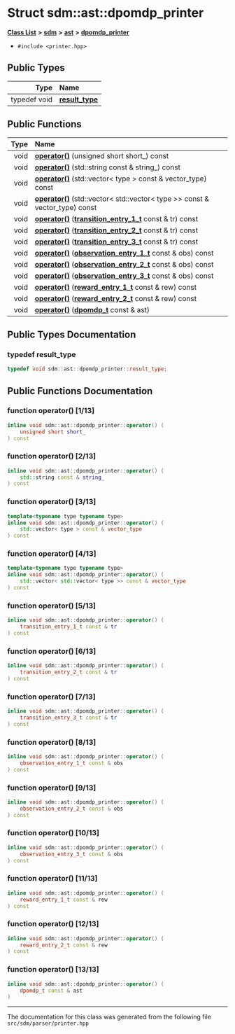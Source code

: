 
<NavBar active_item_id="2"/>

# Struct sdm::ast::dpomdp\_printer


[**Class List**](annotated.md) **>** [**sdm**](namespacesdm.md) **>** [**ast**](namespacesdm_1_1ast.md) **>** [**dpomdp\_printer**](structsdm_1_1ast_1_1dpomdp__printer.md)





* `#include <printer.hpp>`











## Public Types

| Type | Name |
| ---: | :--- |
| typedef void | [**result\_type**](structsdm_1_1ast_1_1dpomdp__printer.md#typedef-result-type)  <br> |




## Public Functions

| Type | Name |
| ---: | :--- |
|  void | [**operator()**](structsdm_1_1ast_1_1dpomdp__printer.md#function-operator()-1-13) (unsigned short short\_) const<br> |
|  void | [**operator()**](structsdm_1_1ast_1_1dpomdp__printer.md#function-operator()-2-13) (std::string const & string\_) const<br> |
|  void | [**operator()**](structsdm_1_1ast_1_1dpomdp__printer.md#function-operator()-3-13) (std::vector&lt; type &gt; const & vector\_type) const<br> |
|  void | [**operator()**](structsdm_1_1ast_1_1dpomdp__printer.md#function-operator()-4-13) (std::vector&lt; std::vector&lt; type &gt;&gt; const & vector\_type) const<br> |
|  void | [**operator()**](structsdm_1_1ast_1_1dpomdp__printer.md#function-operator()-5-13) ([**transition\_entry\_1\_t**](structsdm_1_1ast_1_1transition__entry__1__t.md) const & tr) const<br> |
|  void | [**operator()**](structsdm_1_1ast_1_1dpomdp__printer.md#function-operator()-6-13) ([**transition\_entry\_2\_t**](structsdm_1_1ast_1_1transition__entry__2__t.md) const & tr) const<br> |
|  void | [**operator()**](structsdm_1_1ast_1_1dpomdp__printer.md#function-operator()-7-13) ([**transition\_entry\_3\_t**](structsdm_1_1ast_1_1transition__entry__3__t.md) const & tr) const<br> |
|  void | [**operator()**](structsdm_1_1ast_1_1dpomdp__printer.md#function-operator()-8-13) ([**observation\_entry\_1\_t**](structsdm_1_1ast_1_1observation__entry__1__t.md) const & obs) const<br> |
|  void | [**operator()**](structsdm_1_1ast_1_1dpomdp__printer.md#function-operator()-9-13) ([**observation\_entry\_2\_t**](structsdm_1_1ast_1_1observation__entry__2__t.md) const & obs) const<br> |
|  void | [**operator()**](structsdm_1_1ast_1_1dpomdp__printer.md#function-operator()-10-13) ([**observation\_entry\_3\_t**](structsdm_1_1ast_1_1observation__entry__3__t.md) const & obs) const<br> |
|  void | [**operator()**](structsdm_1_1ast_1_1dpomdp__printer.md#function-operator()-11-13) ([**reward\_entry\_1\_t**](structsdm_1_1ast_1_1reward__entry__1__t.md) const & rew) const<br> |
|  void | [**operator()**](structsdm_1_1ast_1_1dpomdp__printer.md#function-operator()-12-13) ([**reward\_entry\_2\_t**](structsdm_1_1ast_1_1reward__entry__2__t.md) const & rew) const<br> |
|  void | [**operator()**](structsdm_1_1ast_1_1dpomdp__printer.md#function-operator()-13-13) ([**dpomdp\_t**](structsdm_1_1ast_1_1dpomdp__t.md) const & ast) <br> |








## Public Types Documentation


### typedef result\_type 


```cpp
typedef void sdm::ast::dpomdp_printer::result_type;
```


## Public Functions Documentation


### function operator() [1/13]


```cpp
inline void sdm::ast::dpomdp_printer::operator() (
    unsigned short short_
) const
```



### function operator() [2/13]


```cpp
inline void sdm::ast::dpomdp_printer::operator() (
    std::string const & string_
) const
```



### function operator() [3/13]


```cpp
template<typename type typename type>
inline void sdm::ast::dpomdp_printer::operator() (
    std::vector< type > const & vector_type
) const
```



### function operator() [4/13]


```cpp
template<typename type typename type>
inline void sdm::ast::dpomdp_printer::operator() (
    std::vector< std::vector< type >> const & vector_type
) const
```



### function operator() [5/13]


```cpp
inline void sdm::ast::dpomdp_printer::operator() (
    transition_entry_1_t const & tr
) const
```



### function operator() [6/13]


```cpp
inline void sdm::ast::dpomdp_printer::operator() (
    transition_entry_2_t const & tr
) const
```



### function operator() [7/13]


```cpp
inline void sdm::ast::dpomdp_printer::operator() (
    transition_entry_3_t const & tr
) const
```



### function operator() [8/13]


```cpp
inline void sdm::ast::dpomdp_printer::operator() (
    observation_entry_1_t const & obs
) const
```



### function operator() [9/13]


```cpp
inline void sdm::ast::dpomdp_printer::operator() (
    observation_entry_2_t const & obs
) const
```



### function operator() [10/13]


```cpp
inline void sdm::ast::dpomdp_printer::operator() (
    observation_entry_3_t const & obs
) const
```



### function operator() [11/13]


```cpp
inline void sdm::ast::dpomdp_printer::operator() (
    reward_entry_1_t const & rew
) const
```



### function operator() [12/13]


```cpp
inline void sdm::ast::dpomdp_printer::operator() (
    reward_entry_2_t const & rew
) const
```



### function operator() [13/13]


```cpp
inline void sdm::ast::dpomdp_printer::operator() (
    dpomdp_t const & ast
) 
```



------------------------------
The documentation for this class was generated from the following file `src/sdm/parser/printer.hpp`